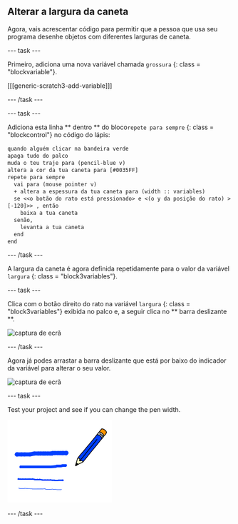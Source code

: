 ## Alterar a largura da caneta

Agora, vais acrescentar código para permitir que a pessoa que usa seu programa desenhe objetos com diferentes larguras de caneta.

\--- task \---

Primeiro, adiciona uma nova variável chamada `grossura` {: class = "blockvariable"}.

[[[generic-scratch3-add-variable]]]

\--- /task \---

\--- task \---

Adiciona esta linha ** dentro ** do bloco` repete para sempre ` {: class = "blockcontrol"} no código do lápis:

```blocks3
quando alguém clicar na bandeira verde
apaga tudo do palco
muda o teu traje para (pencil-blue v)
altera a cor da tua caneta para [#0035FF]
repete para sempre 
  vai para (mouse pointer v)
  + altera a espessura da tua caneta para (width :: variables)
  se <<o botão do rato está pressionado> e <(o y da posição do rato) > [-120]>> , então 
    baixa a tua caneta
  senão, 
    levanta a tua caneta
  end
end
```

\--- /task \---

A largura da caneta é agora definida repetidamente para o valor da variável ` largura ` {: class = "block3variables"}.

\--- task \---

Clica com o botão direito do rato na variável ` largura ` {: class = "block3variables"} exibida no palco e, a seguir clica no ** barra deslizante **.

![captura de ecrã](images/paint-slider.png)

\--- /task \---

Agora já podes arrastar a barra deslizante que está por baixo do indicador da variável para alterar o seu valor.

![captura de ecrã](images/paint-slider-change.png)

\--- task \---

Test your project and see if you can change the pen width.

![captura de ecrã](images/paint-width-test.png)

\--- /task \---